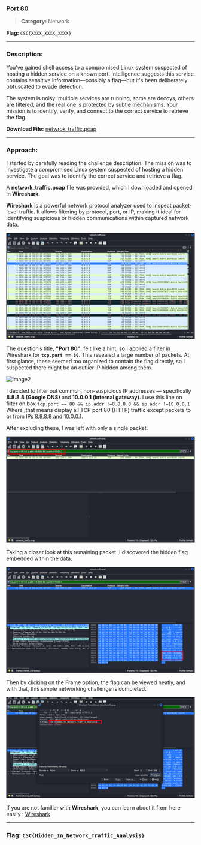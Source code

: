 ### Port 80
>**Category:** Network

**Flag:** ``CSC{XXXX_XXXX_XXXX}``

---

### Description:

You've gained shell access to a compromised Linux system suspected of hosting a hidden service on a known port. Intelligence suggests this service contains sensitive information—possibly a flag—but it's been deliberately obfuscated to evade detection.

The system is noisy: multiple services are running, some are decoys, others are filtered, and the real one is protected by subtle mechanisms. Your mission is to identify, verify, and connect to the correct service to retrieve the flag.

**Download File:** [netwrok_traffic.pcap](../External_Folder/network_traffic.pcap)

---

### Approach:

I started by carefully reading the challenge description. The mission was to investigate a compromised Linux system suspected of hosting a hidden service. The goal was to identify the correct service and retrieve a flag.

A **network_traffic.pcap** file was provided, which I downloaded and opened in **Wireshark**.

**Wireshark** is a powerful network protocol analyzer used to inspect packet-level traffic. It allows filtering by protocol, port, or IP, making it ideal for identifying suspicious or hidden communications within captured network data.

![Image1](../Image_Folder/pcap1.png)

The question’s title, **"Port 80"**, felt like a hint, so I applied a filter in Wireshark for **``tcp.port == 80``**. This revealed a large number of packets. At first glance, these seemed too organized to contain the flag directly, so I suspected there might be an outlier IP hidden among them.

![Image2](../Image_Foler/pcap2.jpg)

I decided to filter out common, non-suspicious IP addresses — specifically **8.8.8.8 (Google DNS)** and **10.0.0.1 (internal gateway)**. 
I use this line on filter on box ``tcp.port == 80 && ip.addr !=8.8.8.8 && ip.addr !=10.0.0.1`` Where ,that means display all TCP port 80 (HTTP) traffic except packets to or from IPs 8.8.8.8 and 10.0.0.1.

After excluding these, I was left with only a single packet.

![Image3](../Image_Folder/pcap3.jpg)


Taking a closer look at this remaining packet ,I discovered the hidden flag embedded within the data.

![Image4](../Image_Folder/pcap4.jpg)

Then by clicking on the Frame option, the flag can be viewed neatly, and with that, this simple networking challenge is completed.

![Image5](../Image_Folder/pcap5.jpg)

If you are not familiar with **Wireshark**, you can learn about it from here easily : [Wireshark](https://www.wireshark.org/docs/wsug_html_chunked/ChapterIntroduction.html)

---

### **Flag:** ```CSC{Hidden_In_Network_Traffic_Analysis}```
